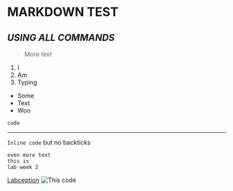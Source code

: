 # **MARKDOWN TEST**
## *USING ALL COMMANDS*

> More text

1. I
2. Am
3. Typing

- Some
- Text
- Woo

`code`

---

`Inline code` but no backticks

```
even more text
this is
lab week 2
```

[Labception](https://i.gyazo.com/f7d3cc589ac1141e18cf5f54f1c0e110.png)
![This code](https://i.gyazo.com/f7d3cc589ac1141e18cf5f54f1c0e110.png)
